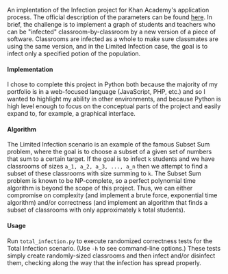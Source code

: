 An implentation of the Infection project for Khan Academy's application process. The official description of the parameters can be found [here](https://docs.google.com/a/khanacademy.org/document/d/1NiKv-MjULOFyyc8f5w8R_EqvuPJ10wJVJgZhtTK9VKc/edit#heading=h.24vvz52659j3). In brief, the challenge is to implement a graph of students and teachers who can be "infected" classroom-by-classroom by a new version of a piece of software. Classrooms are infected as a whole to make sure classmates are using the same version, and in the Limited Infection case, the goal is to infect only a specified potion of the population.

#### Implementation

I chose to complete this project in Python both because the majority of my portfolio is in a web-focused language (JavaScript, PHP, etc.) and so I wanted to highlight my ability in other environments, and because Python is high level enough to focus on the conceptual parts of the project and easily expand to, for example, a graphical interface.

#### Algorithm

The Limited Infection scenario is an example of the famous Subset Sum problem, where the goal is to choose a subset of a given set of numbers that sum to a certain target. If the goal is to infect `k` students and we have classrooms of sizes `a_1, a_2, a_3, ..., a_n` then we attempt to find a subset of these classrooms with size summing to `k`. The Subset Sum problem is known to be NP-complete, so a perfect polynomial time algorithm is beyond the scope of this project. Thus, we can either compromise on complexity (and implement a brute force, exponential time algorithm) and/or correctness (and implement an algorithm that finds a subset of classrooms with only approximately `k` total students).

#### Usage

Run `total_infection.py` to execute randomized correctness tests for the Total Infection scenario. (Use `-h` to see command-line options.) These tests simply create randomly-sized classrooms and then infect and/or disinfect them, checking along the way that the infection has spread properly.